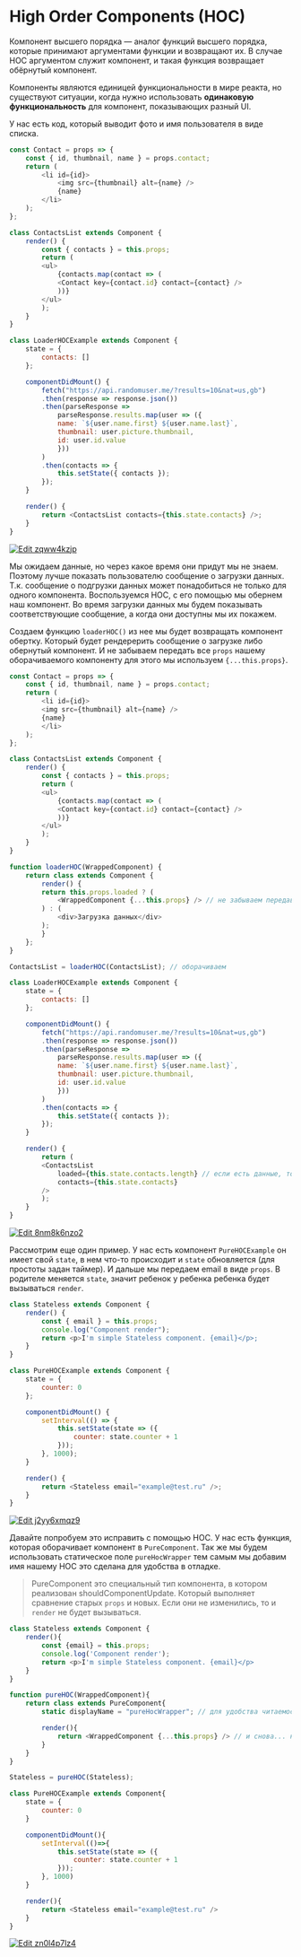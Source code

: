 # High Order Components (HOC)

Компонент высшего порядка — аналог функций высшего порядка, которые принимают аргументами функции и возвращают их. В случае HOC аргументом служит компонент, и такая функция возвращает обёрнутый компонент.

Компоненты являются единицей функциональности в мире реакта, но существуют ситуации, когда нужно использовать **одинаковую функциональность** для компонент, показывающих разный UI.

У нас есть код, который выводит фото и имя пользователя в виде списка.

```javascript
const Contact = props => {
    const { id, thumbnail, name } = props.contact;
    return (
        <li id={id}>
            <img src={thumbnail} alt={name} />
            {name}
        </li>
    );
};

class ContactsList extends Component {
    render() {
        const { contacts } = this.props;
        return (
        <ul>
            {contacts.map(contact => (
            <Contact key={contact.id} contact={contact} />
            ))}
        </ul>
        );
    }
}

class LoaderHOCExample extends Component {
    state = {
        contacts: []
    };

    componentDidMount() {
        fetch("https://api.randomuser.me/?results=10&nat=us,gb")
        .then(response => response.json())
        .then(parseResponse =>
            parseResponse.results.map(user => ({
            name: `${user.name.first} ${user.name.last}`,
            thumbnail: user.picture.thumbnail,
            id: user.id.value
            }))
        )
        .then(contacts => {
            this.setState({ contacts });
        });
    }

    render() {
        return <ContactsList contacts={this.state.contacts} />;
    }
}
```
[![Edit zqww4kzjp](https://codesandbox.io/static/img/play-codesandbox.svg)](https://codesandbox.io/s/zqww4kzjp)

Мы ожидаем данные, но через какое время они придут мы не знаем. Поэтому лучше показать пользователю сообщение о загрузки данных. Т.к. сообщение о подгрузки данных может понадобиться не только для одного компонента. Воспользуемся HOC, с его помощью мы обернем наш компонент. Во время загрузки данных мы будем показывать соответствующие сообщение, а когда они доступны мы их покажем.

Создаем функцию `loaderHOC()` из нее мы будет возвращать компонент обертку. Который будет рендерерить сообщение о загрузке либо обернутый компонент. И не забываем передать все `props` нашему оборачиваемого компоненту для этого мы используем  `{...this.props}`.

```javascript
const Contact = props => {
    const { id, thumbnail, name } = props.contact;
    return (
        <li id={id}>
        <img src={thumbnail} alt={name} />
        {name}
        </li>
    );
};

class ContactsList extends Component {
    render() {
        const { contacts } = this.props;
        return (
        <ul>
            {contacts.map(contact => (
            <Contact key={contact.id} contact={contact} />
            ))}
        </ul>
        );
    }
}

function loaderHOC(WrappedComponent) {
    return class extends Component {
        render() {
        return this.props.loaded ? (
            <WrappedComponent {...this.props} /> // не забываем передавать props
        ) : (
            <div>Загрузка данных</div>
        );
        }
    };
}

ContactsList = loaderHOC(ContactsList); // оборачиваем

class LoaderHOCExample extends Component {
    state = {
        contacts: []
    };

    componentDidMount() {
        fetch("https://api.randomuser.me/?results=10&nat=us,gb")
        .then(response => response.json())
        .then(parseResponse =>
            parseResponse.results.map(user => ({
            name: `${user.name.first} ${user.name.last}`,
            thumbnail: user.picture.thumbnail,
            id: user.id.value
            }))
        )
        .then(contacts => {
            this.setState({ contacts });
        });
    }

    render() {
        return (
        <ContactsList
            loaded={this.state.contacts.length} // если есть данные, то загружаем их
            contacts={this.state.contacts}
        />
        );
    }
}
```
[![Edit 8nm8k6nzo2](https://codesandbox.io/static/img/play-codesandbox.svg)](https://codesandbox.io/s/8nm8k6nzo2)

Рассмотрим еще один пример. У нас есть компонент `PureHOCExample` он имеет свой `state`, в нем что-то происходит и `state` обновляется (для простоты задан таймер). И дальше мы передаем еmail в виде `props`. В родителе меняется `state`, значит ребенок у ребенка ребенка будет вызываться `render`.

```javascript
class Stateless extends Component {
    render() {
        const { email } = this.props;
        console.log("Component render");
        return <p>I'm simple Stateless component. {email}</p>;
    }
}

class PureHOCExample extends Component {
    state = {
        counter: 0
    };

    componentDidMount() {
        setInterval(() => {
            this.setState(state => ({
                counter: state.counter + 1
            }));
        }, 1000);
    }

    render() {
        return <Stateless email="example@test.ru" />;
    }
}
```
[![Edit j2yy6xmqz9](https://codesandbox.io/static/img/play-codesandbox.svg)](https://codesandbox.io/s/j2yy6xmqz9?expanddevtools=1)

Давайте попробуем это исправить с помощью HOC. У нас есть функция, которая оборачивает компонент в `PureComponent`. Так же мы будем использовать статическое поле `pureHocWrapper` тем самым мы добавим имя нашему HOC это сделана для удобства в отладке.

> PureComponent это специальный тип компонента, в котором реализован shouldComponentUpdate. Который выполняет сравнение старых `props` и новых. Если они не изменились, то и `render` не будет вызываться.

```javascript
class Stateless extends Component {
    render(){
        const {email} = this.props;
        console.log('Component render');
        return <p>I'm simple Stateless component. {email}</p>
    }
}

function pureHOC(WrappedComponent){
    return class extends PureComponent{
        static displayName = "pureHocWrapper"; // для удобства читаемости при отладке

        render(){
            return <WrappedComponent {...this.props} /> // и снова... не забываем передавать props
        }
    }
}

Stateless = pureHOC(Stateless);

class PureHOCExample extends Component{
    state = {
        counter: 0
    }

    componentDidMount(){
        setInterval(()=>{
            this.setState(state => ({
                counter: state.counter + 1
            }));
        }, 1000)
    }

    render(){
        return <Stateless email="example@test.ru" />
    }
}
```
[![Edit zn0l4p7lz4](https://codesandbox.io/static/img/play-codesandbox.svg)](https://codesandbox.io/s/zn0l4p7lz4?expanddevtools=1)